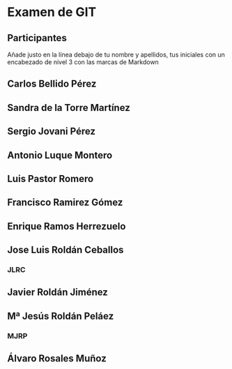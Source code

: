 # Examen de GIT
## Participantes

Añade justo en la línea debajo de tu nombre y apellidos, tus iniciales con un encabezado de nivel 3 con las marcas de Markdown

## Carlos Bellido Pérez


## Sandra de la Torre Martínez


## Sergio Jovani Pérez


## Antonio Luque Montero


## Luis Pastor Romero


## Francisco Ramirez Gómez


## Enrique Ramos Herrezuelo


## Jose Luis Roldán Ceballos
### JLRC

## Javier Roldán Jiménez


## Mª Jesús Roldán Peláez
### MJRP

## Álvaro Rosales Muñoz




